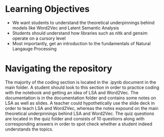 # Learning Objectives

  - We want students to understand the theoretical underpinnings behind models like Word2Vec and Latent Semantic Analysis
  - Students should understand how libraries such as nltk and gensim operate on a cursory level
  - Most importantly, get an introduction to the fundamentals of Natural Langauge Processing

# Navigating the repository
The majority of the coding section is located in the .ipynb document in the main folder. A student should look to this section in order to practice coding with the notebook and getting an idea of LSA and Word2Vec. The documentation is in the documentation folder and contains some notes on LSA as well as slides. A teacher could hypothetically use the slide deck in order to teach LSA and Word2Vec, whereas the notes expound on the main theoretical underpinnings behind LSA and Word2Vec. The quiz questions are located in the quiz folder and consists of 10 questions along with corresponding answers in order to spot check whether a student indeed understands the topics.
